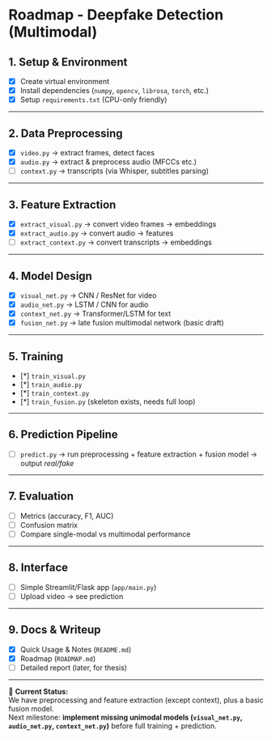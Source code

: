 # Roadmap - Deepfake Detection (Multimodal)

## 1. Setup & Environment
- [x] Create virtual environment  
- [x] Install dependencies (`numpy`, `opencv`, `librosa`, `torch`, etc.)  
- [x] Setup `requirements.txt` (CPU-only friendly)  

---

## 2. Data Preprocessing
- [x] `video.py` → extract frames, detect faces  
- [x] `audio.py` → extract & preprocess audio (MFCCs etc.)  
- [ ] `context.py` → transcripts (via Whisper, subtitles parsing)  

---

## 3. Feature Extraction
- [x] `extract_visual.py` → convert video frames → embeddings  
- [x] `extract_audio.py` → convert audio → features  
- [ ] `extract_context.py` → convert transcripts → embeddings  

---

## 4. Model Design
- [x] `visual_net.py` → CNN / ResNet for video  
- [x] `audio_net.py` → LSTM / CNN for audio  
- [x] `context_net.py` → Transformer/LSTM for text  
- [x] `fusion_net.py` → late fusion multimodal network (basic draft)  

---

## 5. Training
- [*] `train_visual.py`  
- [*] `train_audio.py`  
- [*] `train_context.py`  
- [*] `train_fusion.py` (skeleton exists, needs full loop)  

---

## 6. Prediction Pipeline
- [ ] `predict.py` → run preprocessing + feature extraction + fusion model → output *real/fake*  

---

## 7. Evaluation
- [ ] Metrics (accuracy, F1, AUC)  
- [ ] Confusion matrix  
- [ ] Compare single-modal vs multimodal performance  

---

## 8. Interface
- [ ] Simple Streamlit/Flask app (`app/main.py`)  
- [ ] Upload video → see prediction  

---

## 9. Docs & Writeup
- [x] Quick Usage & Notes (`README.md`)  
- [x] Roadmap (`ROADMAP.md`)  
- [ ] Detailed report (later, for thesis)  

---

📌 **Current Status:**  
We have preprocessing and feature extraction (except context), plus a basic fusion model.  
Next milestone: **implement missing unimodal models (`visual_net.py`, `audio_net.py`, `context_net.py`)** before full training + prediction.
